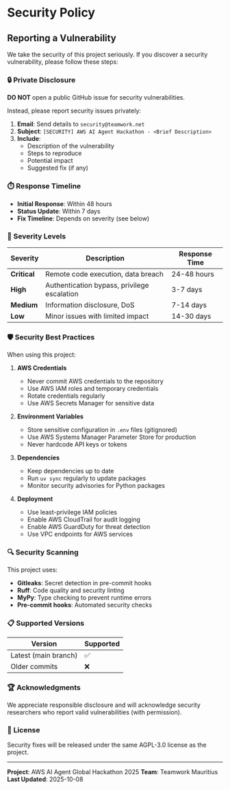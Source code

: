 # Security Policy

## Reporting a Vulnerability

We take the security of this project seriously. If you discover a security vulnerability, please follow these steps:

### 🔒 Private Disclosure

**DO NOT** open a public GitHub issue for security vulnerabilities.

Instead, please report security issues privately:

1. **Email**: Send details to `security@teamwork.net`
2. **Subject**: `[SECURITY] AWS AI Agent Hackathon - <Brief Description>`
3. **Include**:
   - Description of the vulnerability
   - Steps to reproduce
   - Potential impact
   - Suggested fix (if any)

### ⏱️ Response Timeline

- **Initial Response**: Within 48 hours
- **Status Update**: Within 7 days
- **Fix Timeline**: Depends on severity (see below)

### 🎯 Severity Levels

| Severity     | Description                                 | Response Time |
| ------------ | ------------------------------------------- | ------------- |
| **Critical** | Remote code execution, data breach          | 24-48 hours   |
| **High**     | Authentication bypass, privilege escalation | 3-7 days      |
| **Medium**   | Information disclosure, DoS                 | 7-14 days     |
| **Low**      | Minor issues with limited impact            | 14-30 days    |

### 🛡️ Security Best Practices

When using this project:

1. **AWS Credentials**
   - Never commit AWS credentials to the repository
   - Use AWS IAM roles and temporary credentials
   - Rotate credentials regularly
   - Use AWS Secrets Manager for sensitive data

2. **Environment Variables**
   - Store sensitive configuration in `.env` files (gitignored)
   - Use AWS Systems Manager Parameter Store for production
   - Never hardcode API keys or tokens

3. **Dependencies**
   - Keep dependencies up to date
   - Run `uv sync` regularly to update packages
   - Monitor security advisories for Python packages

4. **Deployment**
   - Use least-privilege IAM policies
   - Enable AWS CloudTrail for audit logging
   - Enable AWS GuardDuty for threat detection
   - Use VPC endpoints for AWS services

### 🔍 Security Scanning

This project uses:

- **Gitleaks**: Secret detection in pre-commit hooks
- **Ruff**: Code quality and security linting
- **MyPy**: Type checking to prevent runtime errors
- **Pre-commit hooks**: Automated security checks

### 📋 Supported Versions

| Version              | Supported |
| -------------------- | --------- |
| Latest (main branch) | ✅        |
| Older commits        | ❌        |

### 🏆 Acknowledgments

We appreciate responsible disclosure and will acknowledge security researchers who report valid vulnerabilities (with permission).

### 📜 License

Security fixes will be released under the same AGPL-3.0 license as the project.

---

**Project**: AWS AI Agent Global Hackathon 2025
**Team**: Teamwork Mauritius
**Last Updated**: 2025-10-08
